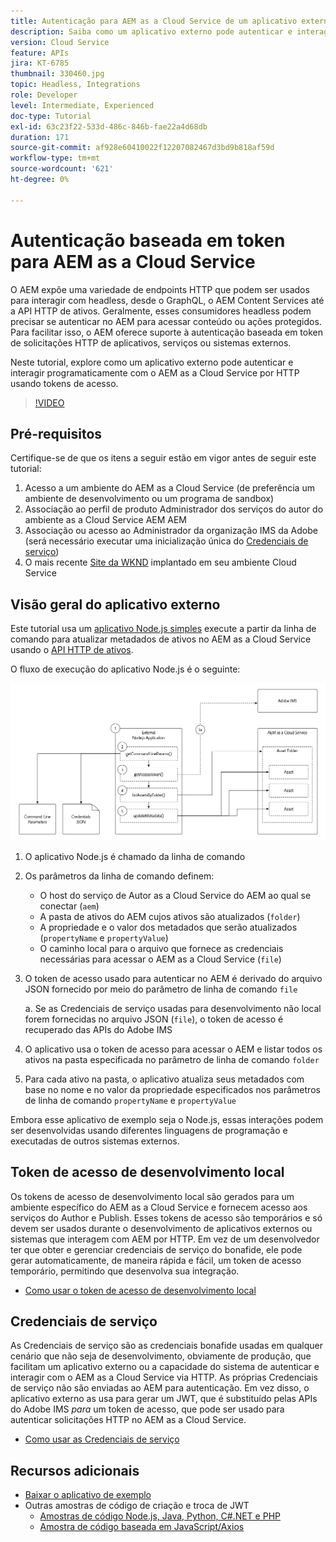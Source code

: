 ```yaml
---
title: Autenticação para AEM as a Cloud Service de um aplicativo externo
description: Saiba como um aplicativo externo pode autenticar e interagir programaticamente com o AEM as a Cloud Service por HTTP usando Tokens de acesso de desenvolvimento local e Credenciais de serviço.
version: Cloud Service
feature: APIs
jira: KT-6785
thumbnail: 330460.jpg
topic: Headless, Integrations
role: Developer
level: Intermediate, Experienced
doc-type: Tutorial
exl-id: 63c23f22-533d-486c-846b-fae22a4d68db
duration: 171
source-git-commit: af928e60410022f12207082467d3bd9b818af59d
workflow-type: tm+mt
source-wordcount: '621'
ht-degree: 0%

---
```


# Autenticação baseada em token para AEM as a Cloud Service

O AEM expõe uma variedade de endpoints HTTP que podem ser usados para interagir com headless, desde o GraphQL, o AEM Content Services até a API HTTP de ativos. Geralmente, esses consumidores headless podem precisar se autenticar no AEM para acessar conteúdo ou ações protegidos. Para facilitar isso, o AEM oferece suporte à autenticação baseada em token de solicitações HTTP de aplicativos, serviços ou sistemas externos.

Neste tutorial, explore como um aplicativo externo pode autenticar e interagir programaticamente com o AEM as a Cloud Service por HTTP usando tokens de acesso.

>[!VIDEO](https://video.tv.adobe.com/v/330460?quality=12&learn=on)

## Pré-requisitos

Certifique-se de que os itens a seguir estão em vigor antes de seguir este tutorial:

1. Acesso a um ambiente do AEM as a Cloud Service (de preferência um ambiente de desenvolvimento ou um programa de sandbox)
1. Associação ao perfil de produto Administrador dos serviços do autor do ambiente as a Cloud Service AEM AEM
1. Associação ou acesso ao Administrador da organização IMS da Adobe (será necessário executar uma inicialização única do [Credenciais de serviço](./service-credentials.md))
1. O mais recente [Site da WKND](https://github.com/adobe/aem-guides-wknd) implantado em seu ambiente Cloud Service

## Visão geral do aplicativo externo

Este tutorial usa um [aplicativo Node.js simples](./assets/aem-guides_token-authentication-external-application.zip) execute a partir da linha de comando para atualizar metadados de ativos no AEM as a Cloud Service usando o [API HTTP de ativos](https://experienceleague.adobe.com/docs/experience-manager-cloud-service/assets/admin/mac-api-assets.html).

O fluxo de execução do aplicativo Node.js é o seguinte:

![Aplicativo externo](./assets/overview/external-application.png)

1. O aplicativo Node.js é chamado da linha de comando
1. Os parâmetros da linha de comando definem:
   + O host do serviço de Autor as a Cloud Service do AEM ao qual se conectar (`aem`)
   + A pasta de ativos do AEM cujos ativos são atualizados (`folder`)
   + A propriedade e o valor dos metadados que serão atualizados (`propertyName` e `propertyValue`)
   + O caminho local para o arquivo que fornece as credenciais necessárias para acessar o AEM as a Cloud Service (`file`)
1. O token de acesso usado para autenticar no AEM é derivado do arquivo JSON fornecido por meio do parâmetro de linha de comando `file`

   a. Se as Credenciais de serviço usadas para desenvolvimento não local forem fornecidas no arquivo JSON (`file`), o token de acesso é recuperado das APIs do Adobe IMS
1. O aplicativo usa o token de acesso para acessar o AEM e listar todos os ativos na pasta especificada no parâmetro de linha de comando `folder`
1. Para cada ativo na pasta, o aplicativo atualiza seus metadados com base no nome e no valor da propriedade especificados nos parâmetros de linha de comando `propertyName` e `propertyValue`

Embora esse aplicativo de exemplo seja o Node.js, essas interações podem ser desenvolvidas usando diferentes linguagens de programação e executadas de outros sistemas externos.

## Token de acesso de desenvolvimento local

Os tokens de acesso de desenvolvimento local são gerados para um ambiente específico do AEM as a Cloud Service e fornecem acesso aos serviços do Author e Publish.  Esses tokens de acesso são temporários e só devem ser usados durante o desenvolvimento de aplicativos externos ou sistemas que interagem com AEM por HTTP. Em vez de um desenvolvedor ter que obter e gerenciar credenciais de serviço do bonafide, ele pode gerar automaticamente, de maneira rápida e fácil, um token de acesso temporário, permitindo que desenvolva sua integração.

+ [Como usar o token de acesso de desenvolvimento local](./local-development-access-token.md)

## Credenciais de serviço

As Credenciais de serviço são as credenciais bonafide usadas em qualquer cenário que não seja de desenvolvimento, obviamente de produção, que facilitam um aplicativo externo ou a capacidade do sistema de autenticar e interagir com o AEM as a Cloud Service via HTTP. As próprias Credenciais de serviço não são enviadas ao AEM para autenticação. Em vez disso, o aplicativo externo as usa para gerar um JWT, que é substituído pelas APIs do Adobe IMS _para_ um token de acesso, que pode ser usado para autenticar solicitações HTTP no AEM as a Cloud Service.

+ [Como usar as Credenciais de serviço](./service-credentials.md)

## Recursos adicionais

+ [Baixar o aplicativo de exemplo](./assets/aem-guides_token-authentication-external-application.zip)
+ Outras amostras de código de criação e troca de JWT
   + [Amostras de código Node.js, Java, Python, C#.NET e PHP](https://developer.adobe.com/developer-console/docs/guides/authentication/JWT/samples/)
   + [Amostra de código baseada em JavaScript/Axios](https://github.com/adobe/aemcs-api-client-lib)

